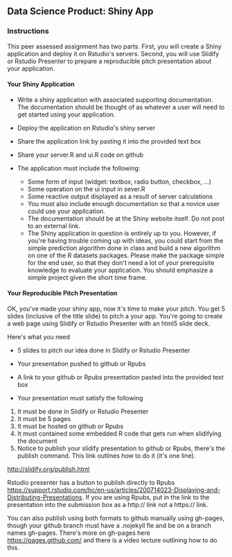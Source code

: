 ## Data Science Product: Shiny App

### Instructions

This peer assessed assignment has two parts. First, you will create a Shiny application and deploy it on Rstudio's servers. Second, you will use Slidify or Rstudio Presenter to prepare a reproducible pitch presentation about your application.

#### Your Shiny Application


* Write a shiny application with associated supporting documentation. The documentation should be thought of as whatever a user will need to get started using your application.

* Deploy the application on Rstudio's shiny server

* Share the application link by pasting it into the provided text box

* Share your server.R and ui.R code on github

* The application must include the following:
	+ Some form of input (widget: textbox, radio button, checkbox, ...)
	+ Some operation on the ui input in sever.R
	+ Some reactive output displayed as a result of server calculations
	+ You must also include enough documentation so that a novice user could use your application.
	+ The documentation should be at the Shiny website itself. Do not post to an external link.
	+ The Shiny application in question is entirely up to you. However, if you're having trouble coming up with ideas, you could start from the simple prediction algorithm done in class and build a new algorithm on one of the R datasets packages. Please make the package simple for the end user, so that they don't need a lot of your prerequisite knowledge to evaluate your application. You should emphasize a simple project given the short time frame.



#### Your Reproducible Pitch Presentation

OK, you've made your shiny app, now it's time to make your pitch. You get 5 slides (inclusive of the title slide) to pitch a your app. You're going to create a web page using Slidify or Rstudio Presenter with an html5 slide deck.

Here's what you need

* 5 slides to pitch our idea done in Slidify or Rstudio Presenter

* Your presentation pushed to github or Rpubs

* A link to your github or Rpubs presentation pasted into the provided text box

* Your presentation must satisfy the following

1. It must be done in Slidify or Rstudio Presenter
2. It must be 5 pages
3. It must be hosted on github or Rpubs
4. It must contained some embedded R code that gets run when slidifying the document
5. Notice to publish your slidify presentation to github or Rpubs, there's the publish command. This link outlines how to do it (it's one line).

http://slidify.org/publish.html

Rstudio presenter has a button to publish directly to Rpubs https://support.rstudio.com/hc/en-us/articles/200714023-Displaying-and-Distributing-Presentations. If you are using Rpubs, put in the link to the presentation into the submission box as a http:// link not a https:// link.

You can also publish using both formats to github manually using gh-pages, though your github branch must have a .nojekyll fle and be on a branch names gh-pages. There's more on gh-pages here https://pages.github.com/ and there is a video lecture outlining how to do this.
